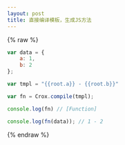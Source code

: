 ```yaml
---
layout: post
title: 直接编译模板，生成JS方法
---
```


{% raw %}

```js
var data = {
    a: 1,
    b: 2
};

var tmpl = "{{root.a}} - {{root.b}}"

var fn = Crox.compile(tmpl);

console.log(fn) // [Function]

console.log(fn(data)); // 1 - 2
```

{% endraw %}
